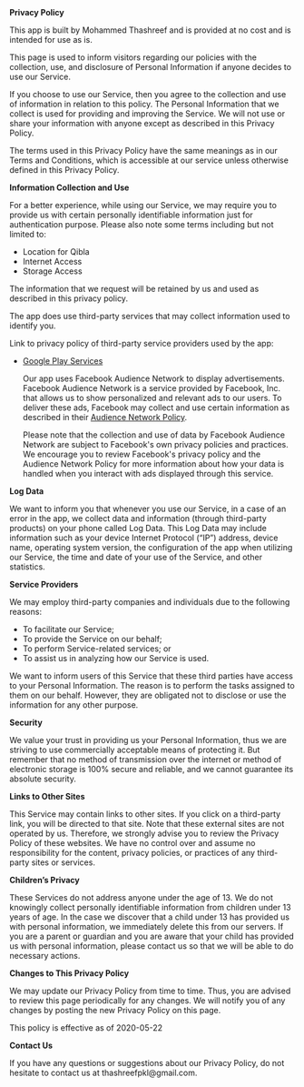 <!DOCTYPE html>
<html>
<head>
  <meta charset='utf-8'>
  <meta name='viewport' content='width=device-width'>

 
</head>
<body>
<strong>Privacy Policy</strong>

<p>
    This app is built by Mohammed Thashreef and is provided at no cost and is intended for use as is.
</p>

<p>
    This page is used to inform visitors regarding our policies with the collection, use, and disclosure of Personal Information if anyone decides to use our Service.
</p>

<p>
    If you choose to use our Service, then you agree to the collection and use of information in relation to this policy. The Personal Information that we collect is used for providing and improving the Service. We will not use or share your information with anyone except as described in this Privacy Policy.
</p>

<p>
    The terms used in this Privacy Policy have the same meanings as in our Terms and Conditions, which is accessible at our service unless otherwise defined in this Privacy Policy.
</p>

<p><strong>Information Collection and Use</strong></p>

<p>
    For a better experience, while using our Service, we may require you to provide us with certain personally identifiable information just for authentication purpose. Please also note some terms including but not limited to:
</p>

<ul>
    <li>Location for Qibla</li>
    <li>Internet Access</li>
    <li>Storage Access</li>
</ul>

<p>
    The information that we request will be retained by us and used as described in this privacy policy.
</p>

<p>
    The app does use third-party services that may collect information used to identify you.
</p>

<p>Link to privacy policy of third-party service providers used by the app:</p>

<ul>
    <li><a href="https://policies.google.com/privacy" target="_blank" rel="noopener noreferrer">Google Play Services</a></li>
  <p>
    Our app uses Facebook Audience Network to display advertisements. Facebook Audience Network is a service provided by Facebook, Inc. that allows us to show personalized and relevant ads to our users. To deliver these ads, Facebook may collect and use certain information as described in their <a href="https://developers.facebook.com/docs/audience-network/optimization/best-practices/an-policy/" target="_blank" rel="noopener noreferrer">Audience Network Policy</a>.
</p>
 <p>
    Please note that the collection and use of data by Facebook Audience Network are subject to Facebook's own privacy policies and practices. We encourage you to review Facebook's privacy policy and the Audience Network Policy for more information about how your data is handled when you interact with ads displayed through this service.
</p>
</ul>

<p><strong>Log Data</strong></p>

<p>
    We want to inform you that whenever you use our Service, in a case of an error in the app, we collect data and information (through third-party products) on your phone called Log Data. This Log Data may include information such as your device Internet Protocol (“IP”) address, device name, operating system version, the configuration of the app when utilizing our Service, the time and date of your use of the Service, and other statistics.
</p>

<p><strong>Service Providers</strong></p>

<p>
    We may employ third-party companies and individuals due to the following reasons:
</p>

<ul>
    <li>To facilitate our Service;</li>
    <li>To provide the Service on our behalf;</li>
    <li>To perform Service-related services; or</li>
    <li>To assist us in analyzing how our Service is used.</li>
</ul>

<p>
    We want to inform users of this Service that these third parties have access to your Personal Information. The reason is to perform the tasks assigned to them on our behalf. However, they are obligated not to disclose or use the information for any other purpose.
</p>

<p><strong>Security</strong></p>

<p>
    We value your trust in providing us your Personal Information, thus we are striving to use commercially acceptable means of protecting it. But remember that no method of transmission over the internet or method of electronic storage is 100% secure and reliable, and we cannot guarantee its absolute security.
</p>

<p><strong>Links to Other Sites</strong></p>

<p>
    This Service may contain links to other sites. If you click on a third-party link, you will be directed to that site. Note that these external sites are not operated by us. Therefore, we strongly advise you to review the Privacy Policy of these websites. We have no control over and assume no responsibility for the content, privacy policies, or practices of any third-party sites or services.
</p>

<p><strong>Children’s Privacy</strong></p>

<p>
    These Services do not address anyone under the age of 13. We do not knowingly collect personally identifiable information from children under 13 years of age. In the case we discover that a child under 13 has provided us with personal information, we immediately delete this from our servers. If you are a parent or guardian and you are aware that your child has provided us with personal information, please contact us so that we will be able to do necessary actions.
</p>

<p><strong>Changes to This Privacy Policy</strong></p>

<p>
    We may update our Privacy Policy from time to time. Thus, you are advised to review this page periodically for any changes. We will notify you of any changes by posting the new Privacy Policy on this page.
</p>

<p>This policy is effective as of 2020-05-22</p>

<p><strong>Contact Us</strong></p>

<p>
    If you have any questions or suggestions about our Privacy Policy, do not hesitate to contact us at thashreefpkl@gmail.com.
</p>
</body>
</html>
